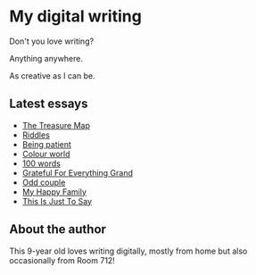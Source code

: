 # My digital writing

Don't you love writing?

Anything anywhere.

As creative as I can be.

## Latest essays

* [The Treasure Map](articles/20210926-treasure-map)
* [Riddles](articles/20210926-riddles)
* [Being patient](articles/20210927-being-patient)
* [Colour world](articles/20210927-colour-world)
* [100 words](articles/20210927-100-words)
* [Grateful For Everything Grand](articles/20210927-grateful-for-everything-grand)
* [Odd couple](articles/20210927-odd-couple)
* [My Happy Family](articles/20210927-my-happy-family)
* [This Is Just To Say](articles/20210927-just-to-say)

## About the author

This 9-year old loves writing digitally, mostly from home
but also occasionally from Room 712!
 
